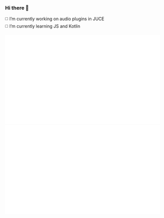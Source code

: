 ### Hi there 👋


◻️  I’m currently working on audio plugins in JUCE<br />◻️  I’m currently learning JS and Kotlin
<!--
- 🔭 I’m currently working on 
- 🌱 I’m currently learning ...
- 👯 I’m looking to collaborate on ...
- 🤔 I’m looking for help with ...
- 💬 Ask me about ...
- 📫 How to reach me: ...
- 😄 Pronouns: ...
- ⚡ Fun fact: ...
-->
![Lang](https://github.com/jarekkopaczewski/Stats/blob/c119552e4e2a67c08ca19fe156867d4f9d17018b/generated/languages.svg) 
![Stats](https://github.com/jarekkopaczewski/Stats/blob/1ae20e09551859fb4b4c8f3d8252a669b3e2098a/generated/overview.svg)

